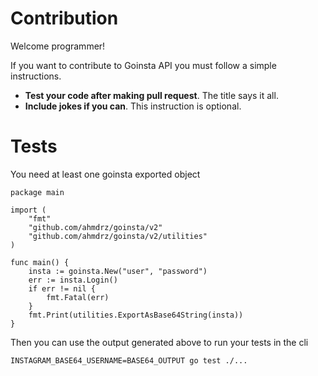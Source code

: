 # Contribution

Welcome programmer!

If you want to contribute to Goinsta API you must follow a simple instructions.

- **Test your code after making pull request**. The title says it all.
- **Include jokes if you can**. This instruction is optional.

# Tests

You need at least one goinsta exported object
```
package main

import (
	"fmt"
	"github.com/ahmdrz/goinsta/v2"
	"github.com/ahmdrz/goinsta/v2/utilities"
)

func main() {
	insta := goinsta.New("user", "password")
	err := insta.Login()
	if err != nil {
		fmt.Fatal(err)
	}
	fmt.Print(utilities.ExportAsBase64String(insta))
}
```

Then you can use the output generated above to run your tests in the cli
```
INSTAGRAM_BASE64_USERNAME=BASE64_OUTPUT go test ./...
```
